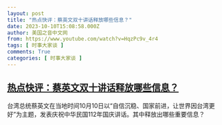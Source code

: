 ```yaml
---
layout: post
title: "热点快评：蔡英文双十讲话释放哪些信息？"
date: 2023-10-10T15:08:58.000Z
author: 美国之音中文网
from: https://www.youtube.com/watch?v=HqzPc9v_4r4
tags: [ 时事大家谈 ]
comments: True
categories: [ 时事大家谈 ]
---
```

<!--1696950538000-->
[热点快评：蔡英文双十讲话释放哪些信息？](https://www.youtube.com/watch?v=HqzPc9v_4r4)
------

<div>
台湾总统蔡英文在当地时间10月10日以“自信沉稳、国家前进，让世界因台湾更好”为主题，发表庆祝中华民国112年国庆讲话。其中释放出哪些重要信息？
</div>
